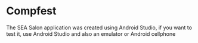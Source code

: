 # Compfest

The SEA Salon application was created using Android Studio, if you want to test it, use Android Studio and also an emulator or Android cellphone
